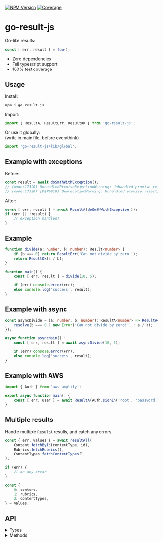 [![NPM Version](https://badge.fury.io/js/go-result-js.svg?style=flat)](https://www.npmjs.com/package/go-result-js)
[![Coverage](https://img.shields.io/codecov/c/github/Morglod/go-result-js.svg)](https://codecov.io/gh/Morglod/go-result-js)

# go-result-js

Go-like results:

```js
const [ err, result ] = foo();
```

* Zero dependencies
* Full typescript support
* 100% test coverage

## Usage

Install:

```sh
npm i go-result-js
```

Import:

```ts
import { ResultA, ResultErr, ResultOk } from 'go-result-js';
```

Or use it globally:  
(write in main file, before everythink)
```ts
import 'go-result-js/lib/global';
```

## Example with exceptions

Before:
```ts
const result = await doSmthWithException();
// (node:17320) UnhandledPromiseRejectionWarning: Unhandled promise rejection (rejection id: 2): Error: Request failed with status code 400
// (node:17320) [DEP0018] DeprecationWarning: Unhandled promise rejections are deprecated. In the future, promise rejections that are not handled will terminate the Node.js process with a non-zero exit code.
```

After:
```ts
const [ err, result ] = await ResultA(doSmthWithException());
if (err || !result) {
    // exception handled!
}
```

## Example

```ts
function divide(a: number, b: number): Result<number> {
    if (b === 0) return ResultErr('Can not divide by zero!');
    return ResultOk(a / b);
}

function main() {
    const [ err, result ] = divide(10, 5);

    if (err) console.error(err);
    else console.log('success', result);
}
```

## Example with async

```ts
const asyncDivide = (a: number, b: number): ResultA<number> => ResultA<number>(resolve => {
    resolve(b === 0 ? new Error('Can not divide by zero!') : a / b);
});

async function asyncMain() {
    const [ err, result ] = await asyncDivide(10, 5);

    if (err) console.error(err);
    else console.log('success', result);
}
```

## Example with AWS

```ts
import { Auth } from 'aws-amplify';

export async function main() {
    const [ err, user ] = await ResultA(Auth.signIn('root', 'password'));
}
```

## Multiple results

Handle multiple `ResultA` results, and catch any errors.

```ts
const { err, values } = await resultAll(
    Content.fetchById(contentType, id),
    Rubrics.fetchRubrics(),
    ContentTypes.fetchContentTypes(),
);

if (err) {
    // on any error
}

const {
    0: content,
    1: rubrics,
    2: contentTypes,
} = values;
```

## API

<details>
<summary>Types</summary>

```ts
export type ResultErr<ErrorT extends Error = Error> = ErrorT|true|undefined;
export type Result<T, ErrorT extends Error = Error> = [ ResultErr<ErrorT>, T|undefined ];
export type ResultA<T, ErrorT extends Error = Error> = Promise<Result<T, ErrorT>>;
```

</details>

<details>
<summary>Methods</summary>

```ts
function registerGlobally(global?: any): Result<boolean>
```

Assign all methods to `global` object.  
`go-result-js/lib/global` calls it.

```ts
function ResultOk<T>(value: T): Result<T>
```

Returns `value` with undefined error.

```ts
function ResultErr<ErrorT extends Error, T=any>(err: ErrorT|true|string = true): Result<T, ErrorT>
```

Returns `error` with undefined value.

```ts
function ResultA<T, ErrorT extends Error>(
    x: Promise<T> | ((
        resolve: (value: undefined|T|Error) => void,
        reject: (err?: ErrorT) => void
    ) => void)
): ResultA<T, ErrorT>
```

Takes `Promise's callbacks` or `Promise`, catch it's error and resolve as `Promise<Result>`.


```ts
function resultAll<Results extends ResultA<any>[]>(
    ...results: Results
): Promise<{
    err: ResultErr | undefined,
    values: {
        [i in keyof Results]: PickSecondItem<PromiseType<Results[i]>, undefined>
    },
    results: {
        [i in keyof Results]: PromiseType<Results[i]>
    }
}>
```

</details>
